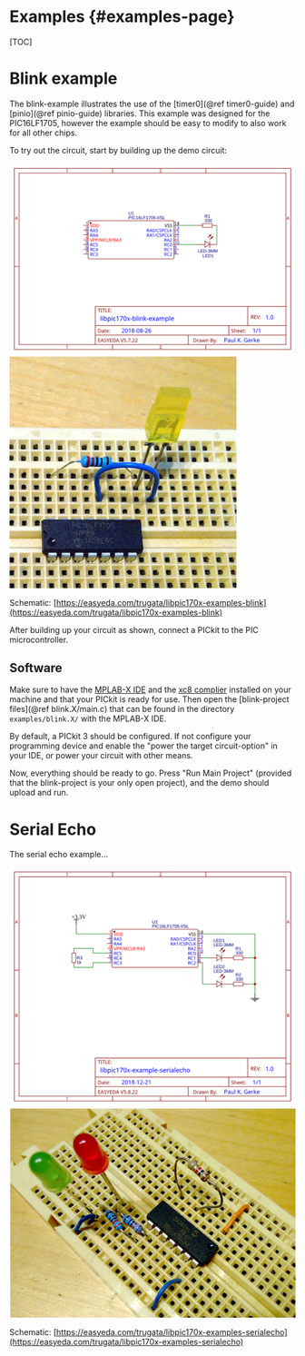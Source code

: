 Examples               {#examples-page}
========

[TOC]

# Blink example

The blink-example illustrates the use of the [timer0](@ref timer0-guide) and [pinio](@ref pinio-guide) libraries. This example was designed for the PIC16LF1705, however the example should be easy to modify to also work for all other chips.

To try out the circuit, start by building up the demo circuit:

![Demo circuit](img/libpic170x-examples-blink_circuit.svg)
![Breadboard](img/libpic170x-examples-blink_breadboard_small.jpg)

Schematic: [https://easyeda.com/trugata/libpic170x-examples-blink](https://easyeda.com/trugata/libpic170x-examples-blink)

After building up your circuit as shown, connect a PICkit to the PIC microcontroller.

## Software

Make sure to have the [MPLAB-X IDE](https://www.microchip.com/mplab/mplab-x-ide) and the [xc8 complier](https://www.microchip.com/mplab/compilers) installed on your machine and that your PICkit is ready for use. Then open the [blink-project files](@ref blink.X/main.c) that can be found in the directory `examples/blink.X/` with the MPLAB-X IDE.

By default, a PICkit 3 should be configured. If not configure your programming device and enable the "power the target circuit-option" in your IDE, or power your circuit with other means.

Now, everything should be ready to go. Press "Run Main Project" (provided that the blink-project is your only open project), and the demo should upload and run.

# Serial Echo

The serial echo example...

![Demo circuit](img/libpic170x-examples-serialecho_circuit.svg)
![Breadboard](img/libpic170x-examples-serialecho_breadboard_small.jpg)

Schematic: [https://easyeda.com/trugata/libpic170x-examples-serialecho](https://easyeda.com/trugata/libpic170x-examples-serialecho)
